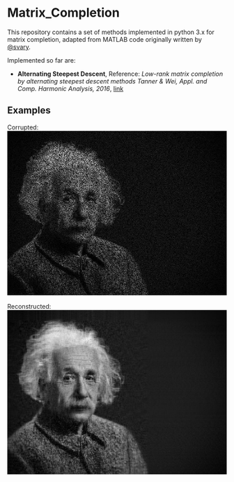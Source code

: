 # Matrix_Completion

This repository contains a set of methods implemented in python 3.x for matrix completion, adapted from MATLAB code originally written by [@svary](https://github.com/svary).

Implemented so far are:
  - **Alternating Steepest Descent**, Reference: _Low-rank matrix completion by alternating steepest descent methods
              Tanner & Wei, Appl. and Comp. Harmonic Analysis, 2016_,
              [link](https://people.maths.ox.ac.uk/tanner/papers/TaWei_ASD.pdf)



## Examples
Corrupted:
![alt text](./examples/images/corrupt_0.5_albert-einstein.jpg 'corrupted image')

Reconstructed:
![alt text](./examples/images/reconstructed_0.5_albert-einstein.jpg 'reconstructed image')
